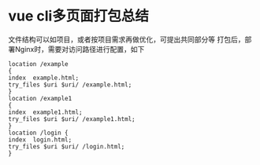 vue cli多页面打包总结
=====

文件结构可以如项目，或者按项目需求再做优化，可提出共同部分等
打包后，部署Nginx时，需要对访问路径进行配置，如下

```
location /example
{
index  example.html;
try_files $uri $uri/ /example.html;
}
location /example1
{
index  example1.html;
try_files $uri $uri/ /example1.html;
}
location /login {
index  login.html;
try_files $uri $uri/ /login.html;
}
```



